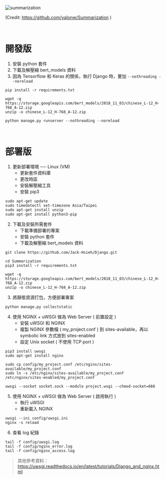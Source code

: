 ![summarization](app_news_summary/static/images/ss_logo.png)

(Credit: https://github.com/yalonw/Summarization )

<br>

# 開發版
1. 安裝 python 套件
1. 下載及解壓縮 bert_models 資料
1. 因為 Tensorflow 和 Keras 的關係，執行 Django 時，要加 `--nothreading --noreload`
```
pip install -r requirements.txt

wget -q https://storage.googleapis.com/bert_models/2018_11_03/chinese_L-12_H-768_A-12.zip
unzip -o chinese_L-12_H-768_A-12.zip

python manage.py runserver --nothreading --noreload
```

<br>

# 部署版

1. 更新部署環境 ── Linux (VM)
   - 更新套件資料庫
   - 更改時區
   - 安裝解壓縮工具
   - 安裝 pip3
```
sudo apt-get update
sudo timedatectl set-timezone Asia/Taipei
sudo apt-get install unzip
sudo apt-get install python3-pip
```

2. 下載及安裝所需套件
   - 下載準備部署的專案 
   - 安裝 python 套件
   - 下載及解壓縮 bert_models 資料
```
git clone https://github.com/Jack-Hsieh/Django.git

cd Summarization
pip3 install -r requirements.txt

wget -q https://storage.googleapis.com/bert_models/2018_11_03/chinese_L-12_H-768_A-12.zip
unzip -o chinese_L-12_H-768_A-12.zip
```

3. 將靜態資源打包，方便部署專案
```
python manage.py collectstatic
```

4. 使用 NGINX + uWSGI 做為 Web Server ( 前置設定 )   
   - 安裝 uWSGI 和 NGINX
   - 複製 NGINX 參數檔 ( my_project.conf ) 到 sites-available，再以 symbolic link 方式放到 sites-enabled
   - 設定 Unix socket ( 不使用 TCP port )
```
pip3 install uwsgi
sudo apt-get install nginx

sudo cp config/my_project.conf /etc/nginx/sites-available/my_project.conf
sudo ln -s /etc/nginx/sites-available/my_project.conf /etc/nginx/sites-enabled/my_project.conf

uwsgi --socket socket.sock --module project.wsgi --chmod-socket=666
```

5. 使用 NGINX + uWSGI 做為 Web Server ( 啟用執行 ) 
   - 執行 uWSGI
   - 重新載入 NGINX
```
uwsgi --ini config/uwsgi.ini
nginx -s reload
```

6. 查看 log 紀錄
```
tail -f config/uwsgi.log
tail -f config/nginx_error.log
tail -f config/nginx_access.log
```

> 其他參考資料：https://uwsgi.readthedocs.io/en/latest/tutorials/Django_and_nginx.html

